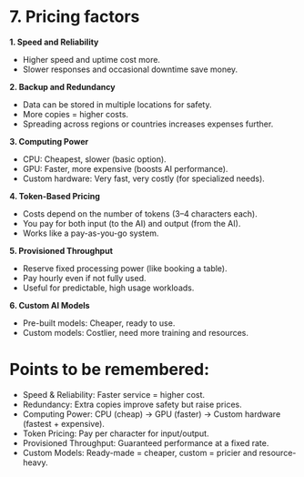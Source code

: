 # 7. Pricing factors
**1. Speed and Reliability**
- Higher speed and uptime cost more.
- Slower responses and occasional downtime save money.

**2. Backup and Redundancy**
- Data can be stored in multiple locations for safety.
- More copies = higher costs.
- Spreading across regions or countries increases expenses further.

**3. Computing Power**
- CPU: Cheapest, slower (basic option).
- GPU: Faster, more expensive (boosts AI performance).
- Custom hardware: Very fast, very costly (for specialized needs).

**4. Token-Based Pricing**
- Costs depend on the number of tokens (3–4 characters each).
- You pay for both input (to the AI) and output (from the AI).
- Works like a pay-as-you-go system.

**5. Provisioned Throughput**
- Reserve fixed processing power (like booking a table).
- Pay hourly even if not fully used.
- Useful for predictable, high usage workloads.

**6. Custom AI Models**
- Pre-built models: Cheaper, ready to use.
- Custom models: Costlier, need more training and resources.

# Points to be remembered:
- Speed & Reliability: Faster service = higher cost.
- Redundancy: Extra copies improve safety but raise prices.
- Computing Power: CPU (cheap) → GPU (faster) → Custom hardware (fastest + expensive).
- Token Pricing: Pay per character for input/output.
- Provisioned Throughput: Guaranteed performance at a fixed rate.
- Custom Models: Ready-made = cheaper, custom = pricier and resource-heavy.

